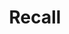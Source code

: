 ---
word: "true"

types: "word"

title: "Recall"

categories: ['']

tags: ['Recall']

arabic: 'الاستدعاء'

arexps: []

enwords: ['Recall']

enexps: []

arlexicons: 'د'

enlexicons: 'R'

authors: ['Ruqayya Roshdy']

translators: ['']

citations: 'مقدمة في حوسبة اللغة العربية'

sources: 'مركز الملك عبدالله بن عبدالعزيز الدولي لخدمة اللغة العربية'

slug: ""
---